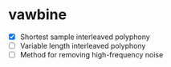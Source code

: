 # vawbine

- [x] Shortest sample interleaved polyphony
- [ ] Variable length interleaved polyphony
- [ ] Method for removing high-frequency noise